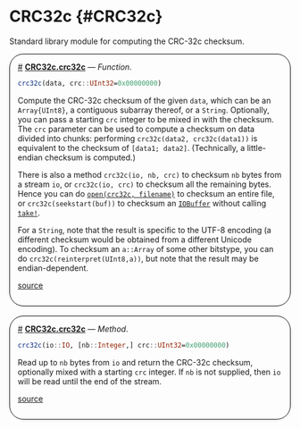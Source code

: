 


# CRC32c {#CRC32c}

Standard library module for computing the CRC-32c checksum.
<div style='border-width:1px; border-style:solid; border-color:black; padding: 1em; border-radius: 25px;'>
<a id='CRC32c.crc32c' href='#CRC32c.crc32c'>#</a>&nbsp;<b><u>CRC32c.crc32c</u></b> &mdash; <i>Function</i>.




```julia
crc32c(data, crc::UInt32=0x00000000)
```


Compute the CRC-32c checksum of the given `data`, which can be an `Array{UInt8}`, a contiguous subarray thereof, or a `String`.  Optionally, you can pass a starting `crc` integer to be mixed in with the checksum.  The `crc` parameter can be used to compute a checksum on data divided into chunks: performing `crc32c(data2, crc32c(data1))` is equivalent to the checksum of `[data1; data2]`. (Technically, a little-endian checksum is computed.)

There is also a method `crc32c(io, nb, crc)` to checksum `nb` bytes from a stream `io`, or `crc32c(io, crc)` to checksum all the remaining bytes. Hence you can do [`open(crc32c, filename)`](/base/io-network#Base.open) to checksum an entire file, or `crc32c(seekstart(buf))` to checksum an [`IOBuffer`](/base/io-network#Base.IOBuffer) without calling [`take!`](/base/io-network#Base.take!-Tuple{Base.GenericIOBuffer}).

For a `String`, note that the result is specific to the UTF-8 encoding (a different checksum would be obtained from a different Unicode encoding). To checksum an `a::Array` of some other bitstype, you can do `crc32c(reinterpret(UInt8,a))`, but note that the result may be endian-dependent.


[source](https://github.com/lazarusA/julia/blob/e162027b054e012a31046f06b22c4befb65eac54/stdlib/CRC32c/src/CRC32c.jl#L14-L34)

</div>
<br>
<div style='border-width:1px; border-style:solid; border-color:black; padding: 1em; border-radius: 25px;'>
<a id='CRC32c.crc32c-Tuple{IO, Integer, UInt32}' href='#CRC32c.crc32c-Tuple{IO, Integer, UInt32}'>#</a>&nbsp;<b><u>CRC32c.crc32c</u></b> &mdash; <i>Method</i>.




```julia
crc32c(io::IO, [nb::Integer,] crc::UInt32=0x00000000)
```


Read up to `nb` bytes from `io` and return the CRC-32c checksum, optionally mixed with a starting `crc` integer.  If `nb` is not supplied, then `io` will be read until the end of the stream.


[source](https://github.com/lazarusA/julia/blob/e162027b054e012a31046f06b22c4befb65eac54/stdlib/CRC32c/src/CRC32c.jl#L41-L47)

</div>
<br>
